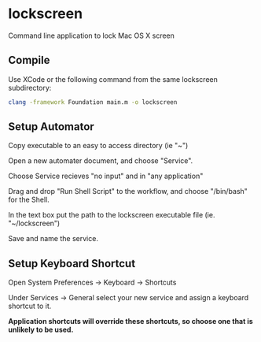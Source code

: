 lockscreen
==========

Command line application to lock Mac OS X screen


Compile
-------

Use XCode or the following command from the same lockscreen subdirectory:
```sh
clang -framework Foundation main.m -o lockscreen
```


Setup Automator
---------------

Copy executable to an easy to access directory (ie "~")

Open a new automater document, and choose "Service".

Choose Service recieves "no input" and in "any application"

Drag and drop "Run Shell Script" to the workflow, and choose "/bin/bash" for the Shell.

In the text box put the path to the lockscreen executable file (ie. "~/lockscreen")

Save and name the service.


Setup Keyboard Shortcut
-----------------------

Open System Preferences -> Keyboard -> Shortcuts

Under Services -> General select your new service and assign a keyboard shortcut to it.

**Application shortcuts will override these shortcuts, so choose one that is unlikely to be used.**
